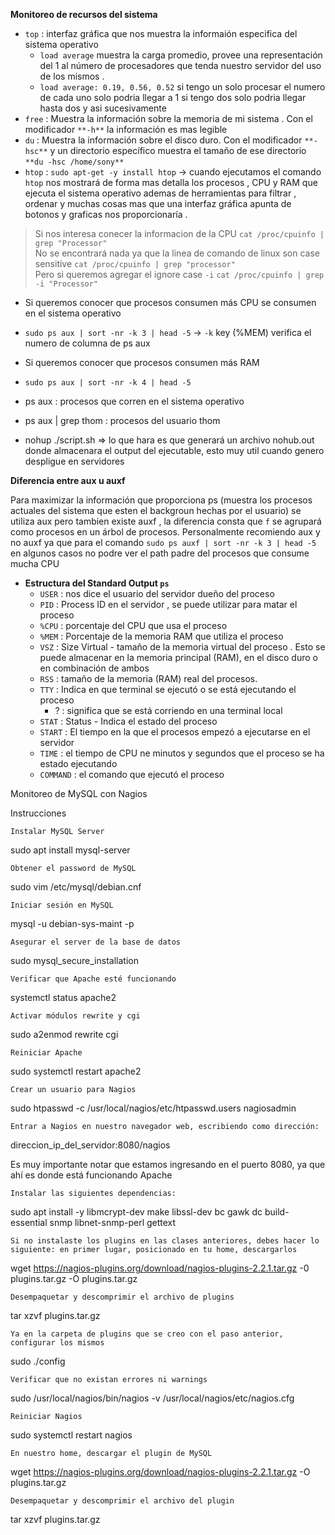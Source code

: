**Monitoreo de recursos del sistema**

- `top` : interfaz gráfica que nos muestra la informaión especifica del sistema operativo
    - `load average` muestra la carga promedio, provee una representación del 1 al número de 
        procesadores que tenda nuestro servidor del uso de los mismos .
    - `load average: 0.19, 0.56, 0.52` si tengo un solo procesar el numero de cada uno solo podria llegar a 1
        si tengo dos solo podria llegar hasta dos y asi sucesivamente
- `free` : Muestra la información sobre la memoria de mi sistema . Con el modificador `**-h**` la
    información es mas legible
- `du` : Muestra la información sobre el disco duro. Con el modificador `**-hsc**` y un directorio específico
    muestra el tamaño de ese directorio `**du -hsc /home/sony**`
- `htop` : `sudo apt-get -y install htop` -> cuando ejecutamos el comando `htop` nos mostrará de forma mas detalla los procesos , CPU y RAM que ejecuta el sistema operativo
   ademas de herramientas para filtrar , ordenar y muchas cosas mas que una interfaz gráfica apunta de botonos y graficas nos proporcionaría .
 
> Si nos interesa conecer la informacion de la CPU `cat /proc/cpuinfo | grep "Processor"` <br>
> No se encontrará nada ya que la linea de comando de linux son case sensitive  `cat /proc/cpuinfo | grep "processor"` <br>
> Pero si queremos agregar el ignore case `-i` `cat /proc/cpuinfo | grep -i "Processor"`

- Si queremos conocer que procesos consumen más CPU se consumen en el sistema operativo
- `sudo ps aux | sort -nr -k 3 | head -5` -> `-k` key (%MEM) verifica el numero de columna de ps aux

- Si queremos conocer que procesos consumen más RAM
- `sudo ps aux | sort -nr -k 4 | head -5`

- ps aux : procesos que corren en el sistema operativo
- ps aux | grep thom : procesos del usuario thom
- nohup ./script.sh => lo que hara es que generará un archivo nohub.out donde almacenara el output del ejecutable,
    esto muy util cuando genero despligue en servidores

**Diferencia entre aux u auxf**

Para maximizar la información que proporciona ps (muestra los procesos actuales del sistema que esten el backgroun hechas por el usuario) se utiliza aux
pero tambien existe auxf , la diferencia consta que `f` se agrupará como procesos en un árbol de procesos. Personalmente recomiendo aux y no auxf
ya que para el comando `sudo ps auxf | sort -nr -k 3 | head -5` en algunos casos no podre ver el path padre del procesos que consume mucha CPU

- **Estructura del Standard Output `ps`**
    - `USER` : nos dice el usuario del servidor dueño del proceso
    - `PID` : Process ID en el servidor , se puede utilizar para matar el proceso
    - `%CPU` : porcentaje del CPU que usa el proceso
    - `%MEM` : Porcentaje de la memoria RAM que utiliza el proceso
    - `VSZ` : Size Virtual - tamaño de la memoria virtual del proceso . Esto se puede almacenar en la memoria principal (RAM), en el disco duro o en combinación de ambos
    - `RSS` : tamaño de la memoria (RAM) real del procesos. 
    - `TTY` : Indica en que terminal se ejecutó o se está ejecutando el proceso
        - ? : significa que se está corriendo en una terminal local
    - `STAT` : Status - Indica el estado del proceso
    - `START` : El tiempo en la que el procesos empezó a ejecutarse en el servidor
    - `TIME` : el tiempo de CPU ne minutos y segundos que el proceso se ha estado ejecutando
    - `COMMAND` : el comando que ejecutó el proceso

Monitoreo de MySQL con Nagios

Instrucciones

    Instalar MySQL Server

sudo apt install mysql-server

    Obtener el password de MySQL

sudo vim /etc/mysql/debian.cnf

    Iniciar sesión en MySQL

mysql -u debian-sys-maint -p

    Asegurar el server de la base de datos

sudo mysql_secure_installation

    Verificar que Apache esté funcionando

systemctl status apache2

    Activar módulos rewrite y cgi

sudo a2enmod rewrite cgi

    Reiniciar Apache

sudo systemctl restart apache2

    Crear un usuario para Nagios

sudo htpasswd -c /usr/local/nagios/etc/htpasswd.users nagiosadmin 

    Entrar a Nagios en nuestro navegador web, escribiendo como dirección:

direccion_ip_del_servidor:8080/nagios

Es muy importante notar que estamos ingresando en el puerto 8080, ya que ahí es donde está funcionando Apache

    Instalar las siguientes dependencias:

sudo apt install -y libmcrypt-dev make libssl-dev bc gawk dc build-essential snmp libnet-snmp-perl gettext

    Si no instalaste los plugins en las clases anteriores, debes hacer lo siguiente: en primer lugar, posicionado en tu home, descargarlos

wget https://nagios-plugins.org/download/nagios-plugins-2.2.1.tar.gz -0 plugins.tar.gz -O plugins.tar.gz

    Desempaquetar y descomprimir el archivo de plugins

tar xzvf plugins.tar.gz

    Ya en la carpeta de plugins que se creo con el paso anterior, configurar los mismos

sudo ./config

    Verificar que no existan errores ni warnings

sudo /usr/local/nagios/bin/nagios -v /usr/local/nagios/etc/nagios.cfg

    Reiniciar Nagios

sudo systemctl restart nagios

    En nuestro home, descargar el plugin de MySQL


wget https://nagios-plugins.org/download/nagios-plugins-2.2.1.tar.gz -O plugins.tar.gz

    Desempaquetar y descomprimir el archivo del plugin

tar xzvf plugins.tar.gz

